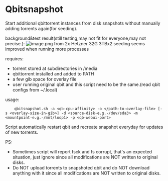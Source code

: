 # Qbitsnapshot
Start additional qbittorrent instances from disk snapshots without manually adding torrents again(for seeding).

background&test result(still testing,may not fit for everyone,may not precise.):
![image.png](https://i.loli.net/2020/08/03/tYveVgnPKoSl7XB.png)
from 2x Hetzner 32G 3TBx2
seeding seems improved when running more processes

requires:
*    torrent stored at subdirectories in /media
*    qbittorrent installed and added to PATH
*    a few gib space for overlay file
*    user running original qbit and this script need to be the same.(read qbit configs from ~/.local)
    
usage:
```
    qbitsnapshot.sh -a <qb-cpu-affinity> -o </path-to-overlay-file> [-s <overlay-size-in-gib>] -d <source-disk-e.g.-/dev/sda3> -m <mountpoint-e.g.-/mnt/loop1> -p <qb-webui-port>
```
Script automatically restart qbit and recreate snapshot everyday for updates of new torrents.

PS: 
*    Sometimes script will report fsck and fs corrupt, that's an expected situation, just ignore since all modifications are NOT written to original disks.
*    Do NOT upload torrents to snapshoted qbit and do NOT download anything with it since all modifications are NOT written to original disks.
